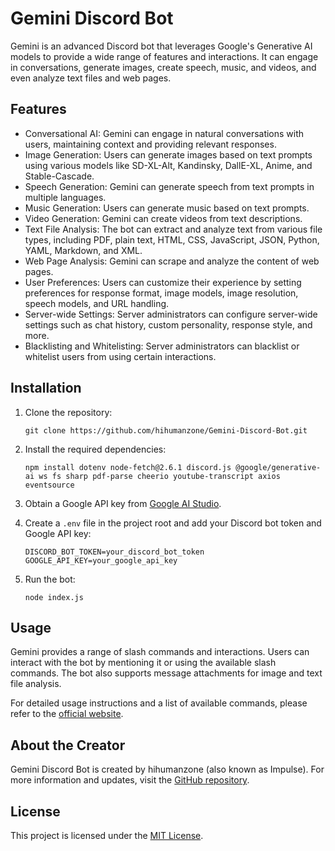 # Gemini Discord Bot

Gemini is an advanced Discord bot that leverages Google's Generative AI models to provide a wide range of features and interactions. It can engage in conversations, generate images, create speech, music, and videos, and even analyze text files and web pages.

## Features

- Conversational AI: Gemini can engage in natural conversations with users, maintaining context and providing relevant responses.
- Image Generation: Users can generate images based on text prompts using various models like SD-XL-Alt, Kandinsky, DallE-XL, Anime, and Stable-Cascade.
- Speech Generation: Gemini can generate speech from text prompts in multiple languages.
- Music Generation: Users can generate music based on text prompts.
- Video Generation: Gemini can create videos from text descriptions.
- Text File Analysis: The bot can extract and analyze text from various file types, including PDF, plain text, HTML, CSS, JavaScript, JSON, Python, YAML, Markdown, and XML.
- Web Page Analysis: Gemini can scrape and analyze the content of web pages.
- User Preferences: Users can customize their experience by setting preferences for response format, image models, image resolution, speech models, and URL handling.
- Server-wide Settings: Server administrators can configure server-wide settings such as chat history, custom personality, response style, and more.
- Blacklisting and Whitelisting: Server administrators can blacklist or whitelist users from using certain interactions.

## Installation

1. Clone the repository:
   ```
   git clone https://github.com/hihumanzone/Gemini-Discord-Bot.git
   ```

2. Install the required dependencies:
   ```
   npm install dotenv node-fetch@2.6.1 discord.js @google/generative-ai ws fs sharp pdf-parse cheerio youtube-transcript axios eventsource
   ```

3. Obtain a Google API key from [Google AI Studio](https://aistudio.google.com/app/apikey).

4. Create a `.env` file in the project root and add your Discord bot token and Google API key:
   ```
   DISCORD_BOT_TOKEN=your_discord_bot_token
   GOOGLE_API_KEY=your_google_api_key
   ```

5. Run the bot:
   ```
   node index.js
   ```

## Usage

Gemini provides a range of slash commands and interactions. Users can interact with the bot by mentioning it or using the available slash commands. The bot also supports message attachments for image and text file analysis.

For detailed usage instructions and a list of available commands, please refer to the [official website](https://gemini-discord-bot.vercel.app/).

## About the Creator

Gemini Discord Bot is created by hihumanzone (also known as Impulse). For more information and updates, visit the [GitHub repository](https://github.com/hihumanzone/Gemini-Discord-Bot).

## License

This project is licensed under the [MIT License](LICENSE).
